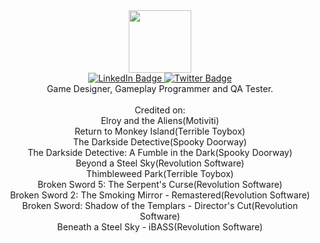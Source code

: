 <div id="header" align="center">
  <img src="http://robertmegone.com/img/profile.png" width="100"/>
  <div id="badges">
    <a href="https://www.linkedin.com/in/robertmegone/">
      <img src="https://img.shields.io/badge/LinkedIn-blue?style=for-the-badge&logo=linkedin&logoColor=white" alt="LinkedIn Badge"/>
    </a>
    <a href="https://x.com/robertmegone">
      <img src="https://img.shields.io/badge/Twitter-blue?style=for-the-badge&logo=twitter&logoColor=white" alt="Twitter Badge"/>
    </a>
  </div>
Game Designer, Gameplay Programmer and QA Tester.<br><br>
Credited on:<br>
Elroy and the Aliens(Motiviti)<br>
Return to Monkey Island(Terrible Toybox)<br>
The Darkside Detective(Spooky Doorway)<br>
The Darkside Detective: A Fumble in the Dark(Spooky Doorway)<br>
Beyond a Steel Sky(Revolution Software)<br>
Thimbleweed Park(Terrible Toybox)<br>
Broken Sword 5: The Serpent's Curse(Revolution Software)<br>
Broken Sword 2: The Smoking Mirror - Remastered(Revolution Software)<br>
Broken Sword: Shadow of the Templars - Director's Cut(Revolution Software)<br>
Beneath a Steel Sky - iBASS(Revolution Software)<br>


</div>
